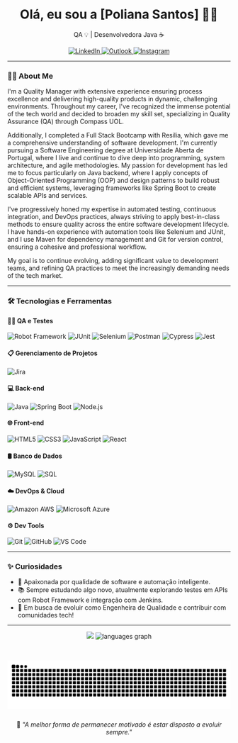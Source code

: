 <h1 align="center">Olá, eu sou a [Poliana Santos] 👩‍💻</h1>

<p align="center">QA 💡 | Desenvolvedora Java ☕</p>

<p align="center">
  <a href="https://www.linkedin.com/in/polianasantoss/" target="_blank">
    <img src="https://img.shields.io/badge/LinkedIn-0077B5?style=for-the-badge&logo=linkedin&logoColor=white" alt="LinkedIn">
  </a>
  <a href="https://outlook.live.com/zpolianasantos01@outlook.com" target="_blank">
    <img src="https://img.shields.io/badge/Outlook-000?style=for-the-badge&logo=outlook&logoColor=white" alt="Outlook">
  </a>
  <a href="https://instagram.com/i.remaerd" target="_blank">
    <img src="https://img.shields.io/badge/Instagram-E4405F?style=for-the-badge&logo=instagram&logoColor=white" alt="Instagram">
  </a>
</p>

---

### 👩‍🔧 About Me 

I'm a Quality Manager with extensive experience ensuring process excellence and delivering high-quality products in dynamic, challenging environments. Throughout my career, I've recognized the immense potential of the tech world and decided to broaden my skill set, specializing in Quality Assurance (QA) through Compass UOL.

Additionally, I completed a Full Stack Bootcamp with Resilia, which gave me a comprehensive understanding of software development. I'm currently pursuing a Software Engineering degree at Universidade Aberta de Portugal, where I live and continue to dive deep into programming, system architecture, and agile methodologies. My passion for development has led me to focus particularly on Java backend, where I apply concepts of Object-Oriented Programming (OOP) and design patterns to build robust and efficient systems, leveraging frameworks like Spring Boot to create scalable APIs and services.

I've progressively honed my expertise in automated testing, continuous integration, and DevOps practices, always striving to apply best-in-class methods to ensure quality across the entire software development lifecycle. I have hands-on experience with automation tools like Selenium and JUnit, and I use Maven for dependency management and Git for version control, ensuring a cohesive and professional workflow.

My goal is to continue evolving, adding significant value to development teams, and refining QA practices to meet the increasingly demanding needs of the tech market.

---

### 🛠️ Tecnologias e Ferramentas

#### 👩‍🔬 QA e Testes
![Robot Framework](https://img.shields.io/badge/Robot_Framework-000000?style=for-the-badge&logo=robot-framework&logoColor=white)
![JUnit](https://img.shields.io/badge/JUnit-25A162?style=for-the-badge&logo=java&logoColor=white)
![Selenium](https://img.shields.io/badge/Selenium-43B02A?style=for-the-badge&logo=selenium&logoColor=white)
![Postman](https://img.shields.io/badge/Postman-FF6C37?style=for-the-badge&logo=postman&logoColor=white)
![Cypress](https://img.shields.io/badge/Cypress-17202C?style=for-the-badge&logo=cypress&logoColor=white)
![Jest](https://img.shields.io/badge/Jest-C21325?style=for-the-badge&logo=jest&logoColor=white)

#### 📋 Gerenciamento de Projetos
![Jira](https://img.shields.io/badge/Jira-0052CC?style=for-the-badge&logo=jira&logoColor=white)

#### 💻 Back-end
![Java](https://img.shields.io/badge/Java-ED8B00?style=for-the-badge&logo=openjdk&logoColor=white)
![Spring Boot](https://img.shields.io/badge/Spring%20Boot-6DB33F?style=for-the-badge&logo=spring-boot&logoColor=white)
![Node.js](https://img.shields.io/badge/Node.js-339933?style=for-the-badge&logo=node.js&logoColor=white)

#### 🌐 Front-end
![HTML5](https://img.shields.io/badge/HTML5-E34F26?style=for-the-badge&logo=html5&logoColor=white)
![CSS3](https://img.shields.io/badge/CSS3-1572B6?style=for-the-badge&logo=css3&logoColor=white)
![JavaScript](https://img.shields.io/badge/JavaScript-F7DF1E?style=for-the-badge&logo=javascript&logoColor=black)
![React](https://img.shields.io/badge/React-61DAFB?style=for-the-badge&logo=react&logoColor=black)

#### 🛢️ Banco de Dados
![MySQL](https://img.shields.io/badge/MySQL-005C84?style=for-the-badge&logo=mysql&logoColor=white)
![SQL](https://img.shields.io/badge/SQL-4479A1?style=for-the-badge&logo=sqlite&logoColor=white)

#### ☁️ DevOps & Cloud
![Amazon AWS](https://img.shields.io/badge/AWS-232F3E?style=for-the-badge&logo=amazon-aws&logoColor=white)
![Microsoft Azure](https://img.shields.io/badge/Azure-0078D4?style=for-the-badge&logo=microsoft-azure&logoColor=white)

#### ⚙️ Dev Tools
![Git](https://img.shields.io/badge/Git-F05032?style=for-the-badge&logo=git&logoColor=white)
![GitHub](https://img.shields.io/badge/GitHub-100000?style=for-the-badge&logo=github&logoColor=white)
![VS Code](https://img.shields.io/badge/VSCode-007ACC?style=for-the-badge&logo=visual-studio-code&logoColor=white)

---

### ✨ Curiosidades
- 💬 Apaixonada por qualidade de software e automação inteligente.
- 📚 Sempre estudando algo novo, atualmente explorando testes em APIs com Robot Framework e integração com Jenkins.
- 🎯 Em busca de evoluir como Engenheira de Qualidade e contribuir com comunidades tech!

---

<div align="center">
  <picture>
  <source
    srcset="https://github-readme-stats.vercel.app/api?username=pollysantos&show_icons=true&theme=aura"
    media="(prefers-color-scheme: dark)" height="160" alt="stats graph"
  />
  <source
    srcset="https://github-readme-stats.vercel.app/api?username=pollysantos&show_icons=true"
    media="(prefers-color-scheme: light), (prefers-color-scheme: no-preference)"
  />
  <img src="https://github-readme-stats.vercel.app/api?username=pollysantos&show_icons=true" />
</picture>

  <img src="https://github-readme-stats.vercel.app/api/top-langs/?username=pollysantos&locale=pt-br&hide_title=false&layout=compact&card_width=320&langs_count=5&theme=aura&hide_border=false" height="160" alt="languages graph"  />
</div>
  
  ## 

###

<br clear="both">

<img src="https://raw.githubusercontent.com/pollysantos/pollysantos/output/snake.svg" alt="Snake animation" />

###

  <p align="center">🧠 <spam style="font-style:italic">"A melhor forma de permanecer motivado é estar disposto a evoluir sempre."</spam></p>

